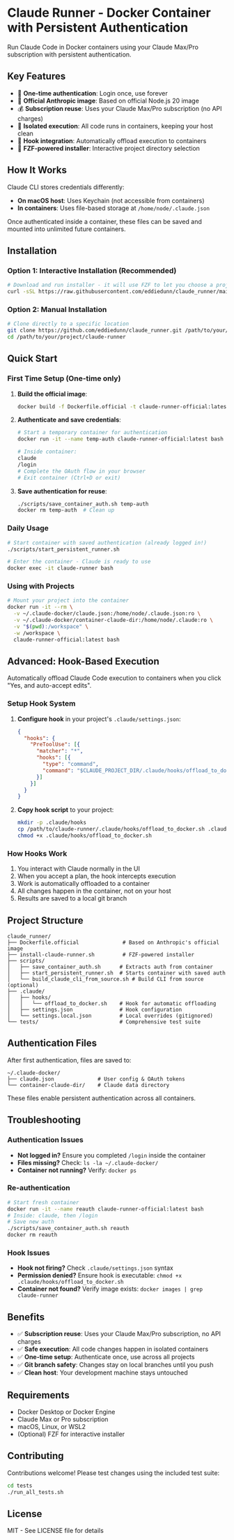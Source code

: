 # Claude Runner - Docker Container with Persistent Authentication

Run Claude Code in Docker containers using your Claude Max/Pro subscription with persistent authentication.

## Key Features

- 🔐 **One-time authentication**: Login once, use forever
- 🎯 **Official Anthropic image**: Based on official Node.js 20 image
- 💰 **Subscription reuse**: Uses your Claude Max/Pro subscription (no API charges)
- 🐳 **Isolated execution**: All code runs in containers, keeping your host clean
- 🚀 **Hook integration**: Automatically offload execution to containers
- 🎨 **FZF-powered installer**: Interactive project directory selection

## How It Works

Claude CLI stores credentials differently:
- **On macOS host**: Uses Keychain (not accessible from containers)
- **In containers**: Uses file-based storage at `/home/node/.claude.json`

Once authenticated inside a container, these files can be saved and mounted into unlimited future containers.

## Installation

### Option 1: Interactive Installation (Recommended)

```bash
# Download and run installer - it will use FZF to let you choose a project directory
curl -sSL https://raw.githubusercontent.com/eddiedunn/claude_runner/main/install-claude-runner.sh | bash
```

### Option 2: Manual Installation

```bash
# Clone directly to a specific location
git clone https://github.com/eddiedunn/claude_runner.git /path/to/your/project/claude-runner
cd /path/to/your/project/claude-runner
```

## Quick Start

### First Time Setup (One-time only)

1. **Build the official image**:
   ```bash
   docker build -f Dockerfile.official -t claude-runner-official:latest .
   ```

2. **Authenticate and save credentials**:
   ```bash
   # Start a temporary container for authentication
   docker run -it --name temp-auth claude-runner-official:latest bash
   
   # Inside container:
   claude
   /login
   # Complete the OAuth flow in your browser
   # Exit container (Ctrl+D or exit)
   ```

3. **Save authentication for reuse**:
   ```bash
   ./scripts/save_container_auth.sh temp-auth
   docker rm temp-auth  # Clean up
   ```

### Daily Usage

```bash
# Start container with saved authentication (already logged in!)
./scripts/start_persistent_runner.sh

# Enter the container - Claude is ready to use
docker exec -it claude-runner bash
```

### Using with Projects

```bash
# Mount your project into the container
docker run -it --rm \
  -v ~/.claude-docker/claude.json:/home/node/.claude.json:ro \
  -v ~/.claude-docker/container-claude-dir:/home/node/.claude:ro \
  -v "$(pwd):/workspace" \
  -w /workspace \
  claude-runner-official:latest bash
```

## Advanced: Hook-Based Execution

Automatically offload Claude Code execution to containers when you click "Yes, and auto-accept edits".

### Setup Hook System

1. **Configure hook** in your project's `.claude/settings.json`:
   ```json
   {
     "hooks": {
       "PreToolUse": [{
         "matcher": "*",
         "hooks": [{
           "type": "command",
           "command": "$CLAUDE_PROJECT_DIR/.claude/hooks/offload_to_docker.sh"
         }]
       }]
     }
   }
   ```

2. **Copy hook script** to your project:
   ```bash
   mkdir -p .claude/hooks
   cp /path/to/claude-runner/.claude/hooks/offload_to_docker.sh .claude/hooks/
   chmod +x .claude/hooks/offload_to_docker.sh
   ```

### How Hooks Work

1. You interact with Claude normally in the UI
2. When you accept a plan, the hook intercepts execution
3. Work is automatically offloaded to a container
4. All changes happen in the container, not on your host
5. Results are saved to a local git branch

## Project Structure

```
claude_runner/
├── Dockerfile.official              # Based on Anthropic's official image
├── install-claude-runner.sh         # FZF-powered installer
├── scripts/
│   ├── save_container_auth.sh      # Extracts auth from container
│   ├── start_persistent_runner.sh  # Starts container with saved auth
│   └── build_claude_cli_from_source.sh # Build CLI from source (optional)
├── .claude/
│   ├── hooks/
│   │   └── offload_to_docker.sh    # Hook for automatic offloading
│   ├── settings.json               # Hook configuration
│   └── settings.local.json         # Local overrides (gitignored)
└── tests/                          # Comprehensive test suite
```

## Authentication Files

After first authentication, files are saved to:
```
~/.claude-docker/
├── claude.json              # User config & OAuth tokens
└── container-claude-dir/    # Claude data directory
```

These files enable persistent authentication across all containers.

## Troubleshooting

### Authentication Issues
- **Not logged in?** Ensure you completed `/login` inside the container
- **Files missing?** Check: `ls -la ~/.claude-docker/`
- **Container not running?** Verify: `docker ps`

### Re-authentication
```bash
# Start fresh container
docker run -it --name reauth claude-runner-official:latest bash
# Inside: claude, then /login
# Save new auth
./scripts/save_container_auth.sh reauth
docker rm reauth
```

### Hook Issues
- **Hook not firing?** Check `.claude/settings.json` syntax
- **Permission denied?** Ensure hook is executable: `chmod +x .claude/hooks/offload_to_docker.sh`
- **Container not found?** Verify image exists: `docker images | grep claude-runner`

## Benefits

- ✅ **Subscription reuse**: Uses your Claude Max/Pro subscription, no API charges
- ✅ **Safe execution**: All code changes happen in isolated containers
- ✅ **One-time setup**: Authenticate once, use across all projects
- ✅ **Git branch safety**: Changes stay on local branches until you push
- ✅ **Clean host**: Your development machine stays untouched

## Requirements

- Docker Desktop or Docker Engine
- Claude Max or Pro subscription
- macOS, Linux, or WSL2
- (Optional) FZF for interactive installer

## Contributing

Contributions welcome! Please test changes using the included test suite:

```bash
cd tests
./run_all_tests.sh
```

## License

MIT - See LICENSE file for details